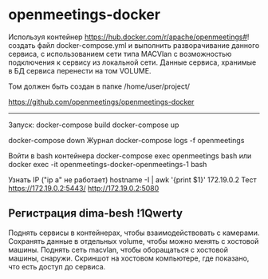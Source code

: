 # openmeetings-docker

Используя контейнер https://hub.docker.com/r/apache/openmeetings#! создать файл docker-compose.yml и выполнить разворачивание данного сервиса, с использованием сети типа MACVlan с возможностью подключения к сервису из локальной сети. Данные сервиса, хранимые в БД сервиса перенести на том VOLUME.

Том должен быть создан в папке /home/user/project/

https://github.com/openmeetings/openmeetings-docker

---
Запуск:
docker-compose build
docker-compose up

docker-compose down
Журнал
docker-compose logs -f openmeetings

Войти в bash контейнера
docker-compose exec openmeetings bash
или
docker exec -it openmeetings-docker-openmeetings-1 bash


Узнать IP ("ip a" не работает)
hostname -I | awk '{print $1}'
172.19.0.2
Тест 
https://172.19.0.2:5443/
http://172.19.0.2:5080

Регистрация
dima-besh
!1Qwerty
---



Поднять сервисы в контейнерах, чтобы взаимодействовать с камерами.
Сохранять данные в отдельных volume, чтобы можно менять с хостовой машины.
Поднять сеть macvlan, чтобы оборащаться с хостовой машины, снаружи.
Скриншот на хостовом компьютере, где показано, что есть доступ до сервиса.
